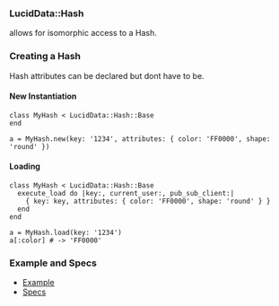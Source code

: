 ### LucidData::Hash

allows for isomorphic access to a Hash.

### Creating a Hash

Hash attributes can be declared but dont have to be.

#### New Instantiation
```
class MyHash < LucidData::Hash::Base
end

a = MyHash.new(key: '1234', attributes: { color: 'FF0000', shape: 'round' })
```

#### Loading
```
class MyHash < LucidData::Hash::Base
  execute_load do |key:, current_user:, pub_sub_client:|
    { key: key, attributes: { color: 'FF0000', shape: 'round' } }
  end
end

a = MyHash.load(key: '1234')
a[:color] # -> 'FF0000'
```

### Example and Specs
- [Example](https://github.com/isomorfeus/isomorfeus-project/blob/master/ruby/isomorfeus-data/test_app_files/isomorfeus/data/simple_hash.rb)
- [Specs](https://github.com/isomorfeus/isomorfeus-project/blob/master/ruby/isomorfeus-data/test_app_files/spec/data_hash_spec.rb)
